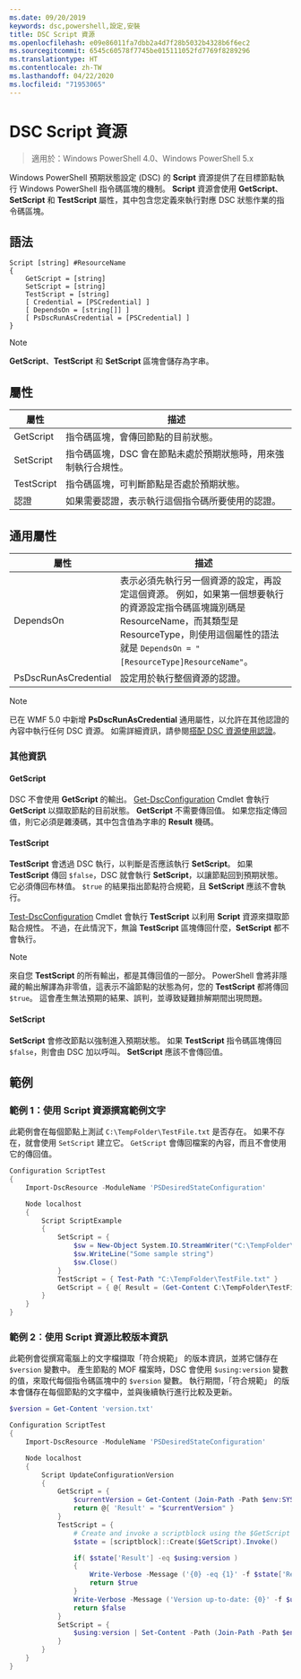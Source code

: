```yaml
---
ms.date: 09/20/2019
keywords: dsc,powershell,設定,安裝
title: DSC Script 資源
ms.openlocfilehash: e09e86011fa7dbb2a4d7f28b5032b4328b6f6ec2
ms.sourcegitcommit: 6545c60578f7745be015111052fd7769f8289296
ms.translationtype: HT
ms.contentlocale: zh-TW
ms.lasthandoff: 04/22/2020
ms.locfileid: "71953065"
---
```

# <a name="dsc-script-resource"></a>DSC Script 資源

> 適用於：Windows PowerShell 4.0、Windows PowerShell 5.x

Windows PowerShell 預期狀態設定 (DSC) 的 **Script** 資源提供了在目標節點執行 Windows PowerShell 指令碼區塊的機制。 **Script** 資源會使用 **GetScript**、**SetScript** 和 **TestScript** 屬性，其中包含您定義來執行對應 DSC 狀態作業的指令碼區塊。

## <a name="syntax"></a>語法

```Syntax
Script [string] #ResourceName
{
    GetScript = [string]
    SetScript = [string]
    TestScript = [string]
    [ Credential = [PSCredential] ]
    [ DependsOn = [string[]] ]
    [ PsDscRunAsCredential = [PSCredential] ]
}
```

> [!NOTE]
> **GetScript**、**TestScript** 和 **SetScript** 區塊會儲存為字串。

## <a name="properties"></a>屬性

|屬性 |描述 |
|---|---|
|GetScript |指令碼區塊，會傳回節點的目前狀態。 |
|SetScript |指令碼區塊，DSC 會在節點未處於預期狀態時，用來強制執行合規性。 |
|TestScript |指令碼區塊，可判斷節點是否處於預期狀態。 |
|認證 |如果需要認證，表示執行這個指令碼所要使用的認證。 |

## <a name="common-properties"></a>通用屬性

|屬性 |描述 |
|---|---|
|DependsOn |表示必須先執行另一個資源的設定，再設定這個資源。 例如，如果第一個想要執行的資源設定指令碼區塊識別碼是 ResourceName，而其類型是 ResourceType，則使用這個屬性的語法就是 `DependsOn = "[ResourceType]ResourceName"`。 |
|PsDscRunAsCredential |設定用於執行整個資源的認證。 |

> [!NOTE]
> 已在 WMF 5.0 中新增 **PsDscRunAsCredential** 通用屬性，以允許在其他認證的內容中執行任何 DSC 資源。 如需詳細資訊，請參閱[搭配 DSC 資源使用認證](../../../configurations/runasuser.md)。

### <a name="additional-information"></a>其他資訊

#### <a name="getscript"></a>GetScript

DSC 不會使用 **GetScript** 的輸出。 [Get-DscConfiguration](/powershell/module/PSDesiredStateConfiguration/Get-DscConfiguration) Cmdlet 會執行 **GetScript** 以擷取節點的目前狀態。 **GetScript** 不需要傳回值。 如果您指定傳回值，則它必須是雜湊碼，其中包含值為字串的 **Result** 機碼。

#### <a name="testscript"></a>TestScript

**TestScript** 會透過 DSC 執行，以判斷是否應該執行 **SetScript**。 如果 **TestScript** 傳回 `$false`，DSC 就會執行 **SetScript**，以讓節點回到預期狀態。 它必須傳回布林值。 `$true` 的結果指出節點符合規範，且 **SetScript** 應該不會執行。

[Test-DscConfiguration](/powershell/module/PSDesiredStateConfiguration/Test-DscConfiguration) Cmdlet 會執行 **TestScript** 以利用 **Script** 資源來擷取節點合規性。
不過，在此情況下，無論 **TestScript** 區塊傳回什麼，**SetScript** 都不會執行。

> [!NOTE]
> 來自您 **TestScript** 的所有輸出，都是其傳回值的一部分。 PowerShell 會將非隱藏的輸出解譯為非零值，這表示不論節點的狀態為何，您的 **TestScript** 都將傳回 `$true`。 這會產生無法預期的結果、誤判，並導致疑難排解期間出現問題。

#### <a name="setscript"></a>SetScript

**SetScript** 會修改節點以強制進入預期狀態。 如果 **TestScript** 指令碼區塊傳回 `$false`，則會由 DSC 加以呼叫。 **SetScript** 應該不會傳回值。

## <a name="examples"></a>範例

### <a name="example-1-write-sample-text-using-a-script-resource"></a>範例 1：使用 Script 資源撰寫範例文字

此範例會在每個節點上測試 `C:\TempFolder\TestFile.txt` 是否存在。 如果不存在，就會使用 `SetScript` 建立它。 `GetScript` 會傳回檔案的內容，而且不會使用它的傳回值。

```powershell
Configuration ScriptTest
{
    Import-DscResource -ModuleName 'PSDesiredStateConfiguration'

    Node localhost
    {
        Script ScriptExample
        {
            SetScript = {
                $sw = New-Object System.IO.StreamWriter("C:\TempFolder\TestFile.txt")
                $sw.WriteLine("Some sample string")
                $sw.Close()
            }
            TestScript = { Test-Path "C:\TempFolder\TestFile.txt" }
            GetScript = { @{ Result = (Get-Content C:\TempFolder\TestFile.txt) } }
        }
    }
}
```

### <a name="example-2-compare-version-information-using-a-script-resource"></a>範例 2︰使用 Script 資源比較版本資訊

此範例會從撰寫電腦上的文字檔擷取「符合規範」  的版本資訊，並將它儲存在 `$version` 變數中。 產生節點的 MOF 檔案時，DSC 會使用 `$using:version` 變數的值，來取代每個指令碼區塊中的 `$version` 變數。
執行期間，「符合規範」  的版本會儲存在每個節點的文字檔中，並與後續執行進行比較及更新。

```powershell
$version = Get-Content 'version.txt'

Configuration ScriptTest
{
    Import-DscResource -ModuleName 'PSDesiredStateConfiguration'

    Node localhost
    {
        Script UpdateConfigurationVersion
        {
            GetScript = {
                $currentVersion = Get-Content (Join-Path -Path $env:SYSTEMDRIVE -ChildPath 'version.txt')
                return @{ 'Result' = "$currentVersion" }
            }
            TestScript = {
                # Create and invoke a scriptblock using the $GetScript automatic variable, which contains a string representation of the GetScript.
                $state = [scriptblock]::Create($GetScript).Invoke()

                if( $state['Result'] -eq $using:version )
                {
                    Write-Verbose -Message ('{0} -eq {1}' -f $state['Result'],$using:version)
                    return $true
                }
                Write-Verbose -Message ('Version up-to-date: {0}' -f $using:version)
                return $false
            }
            SetScript = {
                $using:version | Set-Content -Path (Join-Path -Path $env:SYSTEMDRIVE -ChildPath 'version.txt')
            }
        }
    }
}
```